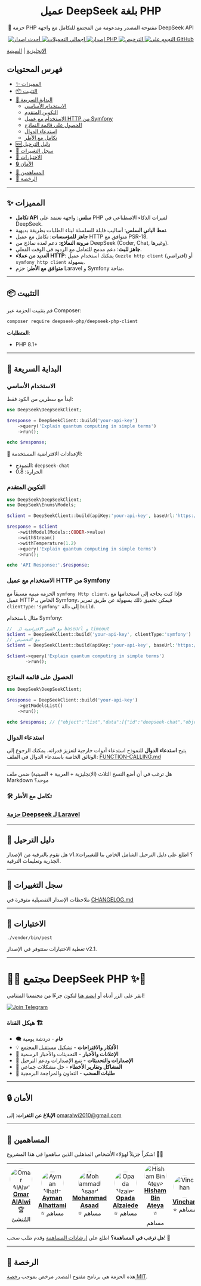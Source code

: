 <p align="center">
  <h1 align="center">عميل DeepSeek بلغة PHP</h1>
  <p align="center">🚀 حزمة PHP مفتوحة المصدر ومدعومة من المجتمع للتكامل مع واجهة DeepSeek API</p>
  
  <p align="center">
    <a href="https://packagist.org/packages/deepseek-php/deepseek-php-client">
      <img src="https://img.shields.io/packagist/v/deepseek-php/deepseek-php-client" alt="أحدث إصدار">
    </a>
    <a href="https://packagist.org/packages/deepseek-php/deepseek-php-client">
      <img src="https://img.shields.io/packagist/dt/deepseek-php/deepseek-php-client" alt="إجمالي التحميلات">
    </a>
    <a href="https://php.net">
      <img src="https://img.shields.io/badge/PHP-8.1%2B-blue" alt="إصدار PHP">
    </a>
    <a href="LICENSE.md">
      <img src="https://img.shields.io/badge/license-MIT-brightgreen" alt="الترخيص">
    </a>
    <a href="https://github.com/deepseek-php/deepseek-php-client/stargazers">
      <img src="https://img.shields.io/github/stars/deepseek-php/deepseek-php-client?style=social" alt="النجوم على GitHub">
    </a>
  </p>

[الإنجليزية](README.md) | [الصينية](README-CN.md)

</p>

## فهرس المحتويات
- [✨ المميزات](#-المميزات)
- [📦 التثبيت](#-التثبيت)
- [🚀 البداية السريعة](#-البداية-السريعة)
  - [الاستخدام الأساسي](#الاستخدام-الأساسي)
  - [التكوين المتقدم](#التكوين-المتقدم)
  - [الاستخدام مع عميل HTTP من Symfony](#الاستخدام-مع-عميل-http-من-symfony)
  - [الحصول على قائمة النماذج](#الحصول-على-قائمة-النماذج)
  - [استدعاء الدوال](#استدعاء-الدوال)
  - [تكامل مع الأطر](#-تكامل-مع-الأطر)
- [🆕 دليل الترحيل](#-دليل-الترحيل)
- [📝 سجل التغييرات](#-سجل-التغييرات)
- [🧪 الاختبارات](#-الاختبارات)
- [🔒 الأمان](#-الأمان)
- [🤝 المساهمين](#-المساهمين)
- [📄 الرخصة](#-الرخصة)

---

## ✨ المميزات

- **تكامل API سلس**: واجهة تعتمد على PHP لميزات الذكاء الاصطناعي في DeepSeek.
- **نمط الباني السلس**: أساليب قابلة للسلسلة لبناء الطلبات بطريقة بديهية.
- **جاهز للمؤسسات**: تكامل مع عميل HTTP متوافق مع PSR-18.
- **مرونة النماذج**: دعم لعدة نماذج من DeepSeek (Coder, Chat, وغيرها).
- **جاهز للبث**: دعم مدمج للتعامل مع الردود في الوقت الفعلي.
- **العديد من عملاء HTTP**: يمكنك استخدام عميل `Guzzle http client` (افتراضي) أو `symfony http client` بسهولة.
- **متوافق مع الأطر**: حزم Laravel و Symfony متاحة.

---

## 📦 التثبيت

قم بتثبيت الحزمة عبر Composer:

```bash
composer require deepseek-php/deepseek-php-client
```

**المتطلبات**:
- PHP 8.1+

---

## 🚀 البداية السريعة

### الاستخدام الأساسي

ابدأ مع سطرين من الكود فقط:

```php
use DeepSeek\DeepSeekClient;

$response = DeepSeekClient::build('your-api-key')
    ->query('Explain quantum computing in simple terms')
    ->run();

echo $response;
```

📌 الإعدادات الافتراضية المستخدمة:
- النموذج: `deepseek-chat`
-  الحرارة: 0.8

### التكوين المتقدم

```php
use DeepSeek\DeepSeekClient;
use DeepSeek\Enums\Models;

$client = DeepSeekClient::build(apiKey:'your-api-key', baseUrl:'https://api.deepseek.com/v3', timeout:30, clientType:'guzzle');

$response = $client
    ->withModel(Models::CODER->value)
    ->withStream()
    ->withTemperature(1.2)
    ->query('Explain quantum computing in simple terms')
    ->run();

echo 'API Response:'.$response;
```

### الاستخدام مع عميل HTTP من Symfony
الحزمة مبنية مسبقاً مع `symfony Http client`، فإذا كنت بحاجة إلى استخدامها مع عميل HTTP الخاص بـ Symfony، فيمكن تحقيق ذلك بسهولة عن طريق تمرير `clientType:'symfony'` إلى دالة `build`.

مثال باستخدام Symfony:

```php
//  مع القيم الافتراضية للـ baseUrl و timeout
$client = DeepSeekClient::build('your-api-key', clientType:'symfony')
// مع التخصيص
$client = DeepSeekClient::build(apiKey:'your-api-key', baseUrl:'https://api.deepseek.com/v3', timeout:30, clientType:'symfony');

$client->query('Explain quantum computing in simple terms')
       ->run();
```

### الحصول على قائمة النماذج

```php
use DeepSeek\DeepSeekClient;

$response = DeepSeekClient::build('your-api-key')
    ->getModelsList()
    ->run();

echo $response; // {"object":"list","data":[{"id":"deepseek-chat","object":"model","owned_by":"deepseek"},{"id":"deepseek-reasoner","object":"model","owned_by":"deepseek"}]}
```

###  استدعاء الدوال 

يتيح **استدعاء الدوال** للنموذج استدعاء أدوات خارجية لتعزيز قدراته.
يمكنك الرجوع إلى الوثائق الخاصة باستدعاء الدوال في الملف:
[FUNCTION-CALLING.md](docs/FUNCTION-CALLING.md)

---

هل ترغب في أن أضع النسخ الثلاث (الإنجليزية + العربية + الصينية) ضمن ملف Markdown موحد؟


### 🛠 تكامل مع الأطر

### [حزمة Deepseek لـ Laravel](https://github.com/deepseek-php/deepseek-laravel)

---

## 🚧 دليل الترحيل

هل تقوم بالترقية من الإصدار v1.x؟ اطلع على دليل الترحيل الشامل الخاص بنا للتغييرات الجذرية وتعليمات الترقية.

---

## 📝 سجل التغييرات

ملاحظات الإصدار التفصيلية متوفرة في [CHANGELOG.md](CHANGELOG.md)

---

## 🧪 الاختبارات

```bash
./vendor/bin/pest
```

تغطية الاختبارات ستتوفر في الإصدار v2.1.

---
<div>

# 🐘✨ **مجتمع DeepSeek PHP** ✨🐘

انقر على الزر أدناه أو [انضم هنا](https://t.me/deepseek_php_community) لتكون جزءًا من مجتمعنا المتنامي!

[![Join Telegram](https://img.shields.io/badge/Join-Telegram-blue?style=for-the-badge&logo=telegram)](https://t.me/deepseek_php_community)


### **هيكل القناة** 🏗️
- 🗨️ **عام** - دردشة يومية
- 💡 **الأفكار والاقتراحات** - تشكيل مستقبل المجتمع
- 📢 **الإعلانات والأخبار** - التحديثات والأخبار الرسمية
- 🚀 **الإصدارات والتحديثات** - تتبع الإصدارات ودعم الترحيل
- 🐞 **المشاكل وتقارير الأخطاء** - حل مشكلات جماعي
- 🤝 **طلبات السحب** - التعاون والمراجعة البرمجية

</div>

---

## 🔒 الأمان

**الإبلاغ عن الثغرات**: إلى [omaralwi2010@gmail.com](mailto:omaralwi2010@gmail.com)

---

## 🤝 المساهمين

شكراً جزيلاً لهؤلاء الأشخاص المذهلين الذين ساهموا في هذا المشروع! 🎉💖

<table>
  <tr>
    <td align="center">
      <a href="https://github.com/omaralalwi">
        <img src="https://avatars.githubusercontent.com/u/25439498?v=4" width="60px;" style="border-radius:50%;" alt="Omar AlAlwi"/>
        <br />
        <b>Omar AlAlwi</b>
      </a>
      <br />
      🏆 المُنشئ
    </td>
    <td align="center">
      <a href="https://github.com/aymanalhattami">
        <img src="https://avatars.githubusercontent.com/u/34315778?v=4" width="60px;" style="border-radius:50%;" alt="Ayman Alhattami"/>
        <br />
        <b>Ayman Alhattami</b>
      </a>
      <br />
      ⭐ مساهم
    </td>
    <td align="center">
      <a href="https://github.com/moassaad">
        <img src="https://avatars.githubusercontent.com/u/155223476?v=4" width="60px;" style="border-radius:50%;" alt="Mohammad Asaad"/>
        <br />
        <b>Mohammad Asaad</b>
      </a>
      <br />
      ⭐ مساهم
    </td>
    <td align="center">
      <a href="https://github.com/OpadaAlzaiede">
        <img src="https://avatars.githubusercontent.com/u/48367429?v=4" width="60px;" style="border-radius:50%;" alt="Opada Alzaiede"/>
        <br />
        <b>Opada Alzaiede</b>
      </a>
      <br />
      ⭐ مساهم
    </td>
    <td align="center">
      <a href="https://github.com/hishamco">
        <img src="https://avatars.githubusercontent.com/u/3237266?v=4" width="60px;" style="border-radius:50%;" alt="Hisham Bin Ateya"/>
        <br />
        <b>Hisham Bin Ateya</b>
      </a>
      <br />
      ⭐ مساهم
    </td>
    <td align="center">
      <a href="https://github.com/VinchanGit">
        <img src="https://avatars.githubusercontent.com/u/38177046?v=4" width="60px;" style="border-radius:50%;" alt="Vinchan"/>
        <br />
        <b>Vinchan</b>
      </a>
      <br />
      ⭐ مساهم
    </td>
  </tr>
</table>

**هل ترغب في المساهمة؟** اطلع على [إرشادات المساهمة](./CONTRIBUTING.md) وقدم طلب سحب! 🚀

---

## 📄 الرخصة

هذه الحزمة هي برنامج مفتوح المصدر مرخص بموجب [رخصة MIT](LICENSE.md).
